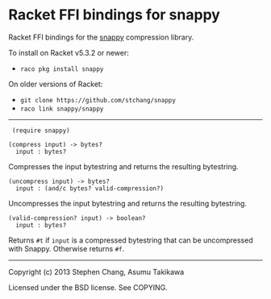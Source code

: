 Racket FFI bindings for snappy
==============================

Racket FFI bindings for the [snappy](http://code.google.com/p/snappy/)
compression library.

To install on Racket v5.3.2 or newer:
  * `raco pkg install snappy`

On older versions of Racket:
  * `git clone https://github.com/stchang/snappy`
  * `raco link snappy/snappy`

---

```racket
 (require snappy)
```

```racket
(compress input) -> bytes?
  input : bytes?
```

Compresses the input bytestring and returns the resulting bytestring.

```racket
(uncompress input) -> bytes?
  input : (and/c bytes? valid-compression?)
```

Uncompresses the input bytestring and returns the resulting bytestring.

```racket
(valid-compression? input) -> boolean?
  input : bytes?
```

Returns `#t` if `input` is a compressed bytestring that can be
uncompressed with Snappy. Otherwise returns `#f`.

---

Copyright (c) 2013 Stephen Chang, Asumu Takikawa

Licensed under the BSD license. See COPYING.

